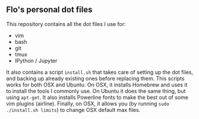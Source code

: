 Flo's personal dot files
------------------------

This repository contains all the dot files I use for:
  - vim
  - bash
  - git
  - tmux
  - IPython / Jupyter

It also contains a script `install.sh` that takes care of setting
up the dot files, and backing up already existing ones before replacing
them. This scripts works for both OSX and Ubuntu. On OSX, it installs
Homebrew and uses it to install the tools I commonly use. On Ubuntu
it does the same thing, but using `apt-get`. It also installs Powerline
fonts to make the best out of some vim plugins (airline). Finally,
on OSX, it allows you (by running `sudo ./install.sh limits`) to
change OSX default max files.
